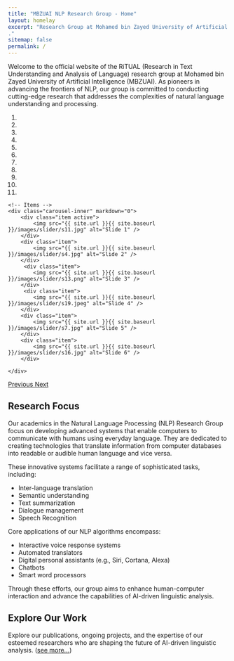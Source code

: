 ```yaml
---
title: "MBZUAI NLP Research Group - Home"
layout: homelay
excerpt: "Research Group at Mohamed bin Zayed University of Artificial Intelligence (MBZUAI)
."
sitemap: false
permalink: /
---
```


Welcome to the official website of the RiTUAL (Research in Text Understanding and Analysis of Language) research group at Mohamed bin Zayed University of Artificial Intelligence (MBZUAI). As pioneers in advancing the frontiers of NLP, our group is committed to conducting cutting-edge research that addresses the complexities of natural language understanding and processing.

<style>
#carousel img {
    width: 100%;
    height: 300px; /* Set the desired height */
    object-fit: cover; /* This will ensure the images cover the entire area while maintaining aspect ratio */
}
</style>

<div markdown="0" id="carousel" class="carousel slide" data-ride="carousel" data-interval="4000" data-pause="hover" >
    <!-- Menu -->
    <ol class="carousel-indicators">
        <li data-target="#carousel" data-slide-to="0" class="active"></li>
        <li data-target="#carousel" data-slide-to="1"></li>
        <li data-target="#carousel" data-slide-to="2"></li>
        <li data-target="#carousel" data-slide-to="3"></li>
        <li data-target="#carousel" data-slide-to="4"></li>
        <li data-target="#carousel" data-slide-to="5"></li>
        <li data-target="#carousel" data-slide-to="6"></li>
        <li data-target="#carousel" data-slide-to="7"></li>
        <li data-target="#carousel" data-slide-to="8"></li>
        <li data-target="#carousel" data-slide-to="9"></li>
        <li data-target="#carousel" data-slide-to="10"></li>
    </ol>

    <!-- Items -->
    <div class="carousel-inner" markdown="0">
        <div class="item active">
            <img src="{{ site.url }}{{ site.baseurl }}/images/slider/s11.jpg" alt="Slide 1" />
        </div>
        <div class="item">
            <img src="{{ site.url }}{{ site.baseurl }}/images/slider/s4.jpg" alt="Slide 2" />
        </div>    
         <div class="item">
            <img src="{{ site.url }}{{ site.baseurl }}/images/slider/s13.png" alt="Slide 3" />
        </div>    
         <div class="item">
            <img src="{{ site.url }}{{ site.baseurl }}/images/slider/s19.jpeg" alt="Slide 4" />
        </div> 
        <div class="item">
            <img src="{{ site.url }}{{ site.baseurl }}/images/slider/s7.jpg" alt="Slide 5" />
        </div>     
        <div class="item">
            <img src="{{ site.url }}{{ site.baseurl }}/images/slider/s16.jpg" alt="Slide 6" />
        </div>

    </div>
  <a class="left carousel-control" href="#carousel" role="button" data-slide="prev">
    <span class="glyphicon glyphicon-chevron-left" aria-hidden="true"></span>
    <span class="sr-only">Previous</span>
  </a>
  <a class="right carousel-control" href="#carousel" role="button" data-slide="next">
    <span class="glyphicon glyphicon-chevron-right" aria-hidden="true"></span>
    <span class="sr-only">Next</span>
  </a>
</div>

<h2 class="navy">Research Focus</h2>

Our academics in the Natural Language Processing (NLP) Research Group focus on developing advanced systems that enable computers to communicate with humans using everyday language. They are dedicated to creating technologies that translate information from computer databases into readable or audible human language and vice versa.

These innovative systems facilitate a range of sophisticated tasks, including:

* Inter-language translation
* Semantic understanding
* Text summarization
* Dialogue management
* Speech Recognition

Core applications of our NLP algorithms encompass:

* Interactive voice response systems
* Automated translators
* Digital personal assistants (e.g., Siri, Cortana, Alexa)
* Chatbots
* Smart word processors

Through these efforts, our group aims to enhance human-computer interaction and advance the capabilities of AI-driven linguistic analysis.

<h2>Explore Our Work</h2>

Explore our publications, ongoing projects, and the expertise of our esteemed researchers who are shaping the future of AI-driven linguistic analysis. (<a href="{{ site.url }}{{ site.baseurl }}/publications">see more...</a>)
